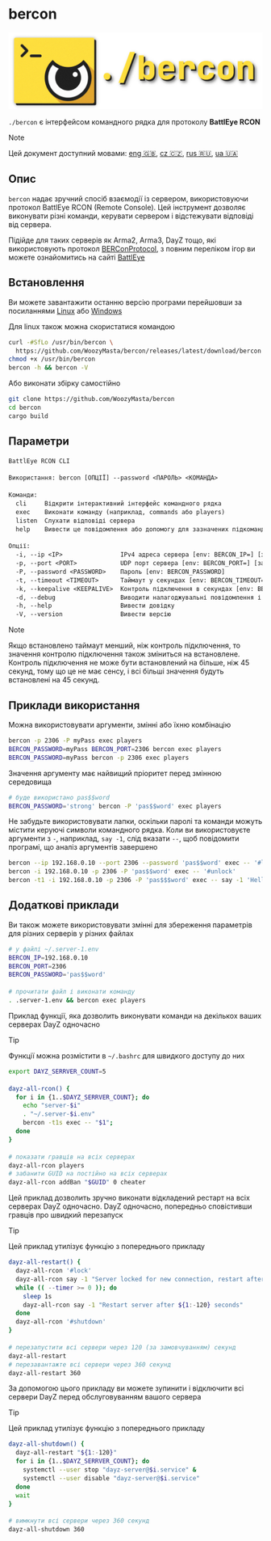# bercon

![logo][]

`./bercon` є інтерфейсом командного рядка для протоколу **BattlEye RCON**

<!-- rule: current lang, other langs sorted by alpha -->
> [!NOTE]  
> Цей документ доступний мовами:
> [eng 🇬🇧][], [cz 🇨🇿][], [rus 🇷🇺][], [ua 🇺🇦][]

## Опис

`bercon` надає зручний спосіб взаємодії із сервером, використовуючи
протокол BattlEye RCON (Remote Console).
Цей інструмент дозволяє виконувати різні команди,
керувати сервером і відстежувати відповіді від сервера.

Підійде для таких серверів як Arma2, Arma3, DayZ тощо, які використовують
протокол [BERConProtocol][], з повним переліком ігор ви можете
ознайомитись на сайті [BattlEye][]

## Встановлення

Ви можете завантажити останню версію програми перейшовши за посиланнями
[Linux] або [Windows]

Для linux також можна скористатися командою 

```bash
curl -#SfLo /usr/bin/bercon \
  https://github.com/WoozyMasta/bercon/releases/latest/download/bercon
chmod +x /usr/bin/bercon
bercon -h && bercon -V
```

Або виконати збірку самостійно

```bash
git clone https://github.com/WoozyMasta/bercon
cd bercon
cargo build
```

## Параметри

```txt
BattlEye RCON CLI

Використання: bercon [ОПЦІЇ] --password <ПАРОЛЬ> <КОМАНДА>

Команди:
  cli     Відкрити інтерактивний інтерфейс командного рядка
  exec    Виконати команду (наприклад, commands або players)
  listen  Слухати відповіді сервера
  help    Вивести це повідомлення або допомогу для зазначених підкоманд

Опції:
  -i, --ip <IP>                IPv4 адреса сервера [env: BERCON_IP=] [за замовчуванням: 127.0.0.1]
  -p, --port <PORT>            UDP порт сервера [env: BERCON_PORT=] [за замовчуванням: 2305].
  -P, --password <PASSWORD>    Пароль [env: BERCON_PASSWORD]
  -t, --timeout <TIMEOUT>      Таймаут у секундах [env: BERCON_TIMEOUT=] [за замовчуванням: 45]
  -k, --keepalive <KEEPALIVE>  Контроль підключення в секундах [env: BERCON_KEEPALIVE=] [за замовчуванням: 30]
  -d, --debug                  Виводити налагоджувальні повідомлення і дані
  -h, --help                   Вивести довідку
  -V, --version                Вивести версію
```

> [!NOTE]  
> Якщо встановлено таймаут менший, ніж контроль підключення,
> то значення контролю підключення також зміниться на встановлене.  
> Контроль підключення не може бути встановлений на більше, ніж 45 секунд, тому
> що це не має сенсу, і всі більші значення будуть встановлені на 45 секунд.

## Приклади використання

Можна використовувати аргументи, змінні або їхню комбінацію

```bash
bercon -p 2306 -P myPass exec players
BERCON_PASSWORD=myPass BERCON_PORT=2306 bercon exec players
BERCON_PASSWORD=myPass bercon -p 2306 exec players
```

Значення аргументу має найвищий пріоритет перед змінною середовища

```bash
# буде використано pas$$word
BERCON_PASSWORD='strong' bercon -P 'pas$$word' exec players
```

Не забудьте використовувати лапки, оскільки паролі та команди можуть містити
керуючі символи командного рядка.
Коли ви використовуєте аргументи з `-`, наприклад, `say -1`, слід
вказати `--`, щоб повідомити програмі, що аналіз аргументів завершено

```bash
bercon --ip 192.168.0.10 --port 2306 --password 'pas$$word' exec -- '#lock'
bercon -i 192.168.0.10 -p 2306 -P 'pas$$word' exec -- '#unlock'
bercon -t1 -i 192.168.0.10 -p 2306 -P 'pas$$$word' exec -- say -1 'Hello world!'
```

## Додаткові приклади

Ви також можете використовувати змінні для збереження параметрів для
різних серверів у різних файлах

```bash
# у файлі ~/.server-1.env
BERCON_IP=192.168.0.10
BERCON_PORT=2306
BERCON_PASSWORD='pas$$word'

# прочитати файл і виконати команду
. .server-1.env && bercon exec players
```

Приклад функції, яка дозволить виконувати команди на декількох ваших
серверах DayZ одночасно

> [!TIP]  
> Функції можна розмістити в `~/.bashrc` для швидкого доступу до них

```bash
export DAYZ_SERRVER_COUNT=5

dayz-all-rcon() {
  for i in {1..$DAYZ_SERRVER_COUNT}; do
    echo "server-$i"
    . "~/.server-$i.env"
    bercon -t1s exec -- "$1";
  done
}

# показати гравців на всіх серверах
dayz-all-rcon players
# забанити GUID на постійно на всіх серверах
dayz-all-rcon addBan "$GUID" 0 cheater
```

Цей приклад дозволить зручно виконати відкладений рестарт на всіх серверах DayZ одночасно.
DayZ одночасно, попередньо сповістивши гравців про швидкий перезапуск

> [!TIP]  
> Цей приклад утилізує функцію з попереднього прикладу

```bash
dayz-all-restart() {
  dayz-all-rcon '#lock'
  dayz-all-rcon say -1 "Server locked for new connection, restart after ${1:-120} seconds"
  while (( --timer >= 0 )); do
    sleep 1s
    dayz-all-rcon say -1 "Restart server after ${1:-120} seconds"
  done
  dayz-all-rcon '#shutdown'
}

# перезапустити всі сервери через 120 (за замовчуванням) секунд
dayz-all-restart
# перезавантажте всі сервери через 360 секунд
dayz-all-restart 360
```

За допомогою цього прикладу ви можете зупинити і відключити всі сервери DayZ
перед обслуговуванням вашого сервера

> [!TIP]  
> Цей приклад утилізує функцію з попереднього прикладу

```bash
dayz-all-shutdown() {
  dayz-all-restart "${1:-120}"
  for i in {1..$DAYZ_SERRVER_COUNT}; do
    systemctl --user stop "dayz-server@$i.service" &
    systemctl --user disable "dayz-server@$i.service"
  done
  wait
}

# вимкнути всі сервери через 360 секунд
dayz-all-shutdown 360
```

<!-- Посилання -->
[eng 🇬🇧]: ../README.md
[ua 🇺🇦]: README.ua.md
[rus 🇷🇺]: README.ru.md
[cz 🇨🇿]: README.cz.md
[logo]: ../assets/logo.png

[Linux]: <https://github.com/WoozyMasta/bercon/releases/latest/download/bercon> "Linux x86 gcc бінарник"
[Windows]: <https://github.com/WoozyMasta/bercon/releases/latest/download/bercon.exe> "Windows exe файл"
[BattlEye]: <https://www.battleye.com/> "BattlEye - The Anti-Cheat Gold Standard"
[BERConProtocol]: <https://www.battleye.com/downloads/BERConProtocol.txt> "Специфікація протоколу BattlEye RCON"
